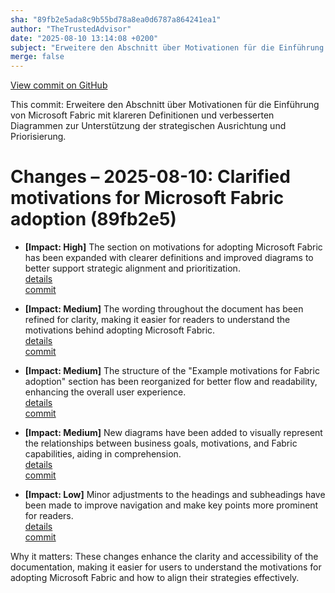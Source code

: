 ```yaml
---
sha: "89fb2e5ada8c9b55bd78a8ea0d6787a864241ea1"
author: "TheTrustedAdvisor"
date: "2025-08-10 13:14:08 +0200"
subject: "Erweitere den Abschnitt über Motivationen für die Einführung von Microsoft Fabric mit klareren Definitionen und verbesserten Diagrammen zur Unterstützung der strategischen Ausrichtung und Priorisierung."
merge: false
---
```


[View commit on GitHub](https://github.com/TheTrustedAdvisor/FabricAdoptionFramework/commit/89fb2e5ada8c9b55bd78a8ea0d6787a864241ea1)

This commit: Erweitere den Abschnitt über Motivationen für die Einführung von Microsoft Fabric mit klareren Definitionen und verbesserten Diagrammen zur Unterstützung der strategischen Ausrichtung und Priorisierung.

# Changes – 2025-08-10: Clarified motivations for Microsoft Fabric adoption (89fb2e5)

- **[Impact: High]** The section on motivations for adopting Microsoft Fabric has been expanded with clearer definitions and improved diagrams to better support strategic alignment and prioritization.  
   [details](/docs/about/changes/2025-08-10-define-your-motivations)  
   [commit](https://github.com/TheTrustedAdvisor/FabricAdoptionFramework/commit/89fb2e5ada8c9b55bd78a8ea0d6787a864241ea1)

- **[Impact: Medium]** The wording throughout the document has been refined for clarity, making it easier for readers to understand the motivations behind adopting Microsoft Fabric.  
   [details](/docs/about/changes/2025-08-10-define-your-motivations)  
   [commit](https://github.com/TheTrustedAdvisor/FabricAdoptionFramework/commit/89fb2e5ada8c9b55bd78a8ea0d6787a864241ea1)

- **[Impact: Medium]** The structure of the "Example motivations for Fabric adoption" section has been reorganized for better flow and readability, enhancing the overall user experience.  
   [details](/docs/about/changes/2025-08-10-define-your-motivations)  
   [commit](https://github.com/TheTrustedAdvisor/FabricAdoptionFramework/commit/89fb2e5ada8c9b55bd78a8ea0d6787a864241ea1)

- **[Impact: Medium]** New diagrams have been added to visually represent the relationships between business goals, motivations, and Fabric capabilities, aiding in comprehension.  
   [details](/docs/about/changes/2025-08-10-define-your-motivations)  
   [commit](https://github.com/TheTrustedAdvisor/FabricAdoptionFramework/commit/89fb2e5ada8c9b55bd78a8ea0d6787a864241ea1)

- **[Impact: Low]** Minor adjustments to the headings and subheadings have been made to improve navigation and make key points more prominent for readers.  
   [details](/docs/about/changes/2025-08-10-define-your-motivations)  
   [commit](https://github.com/TheTrustedAdvisor/FabricAdoptionFramework/commit/89fb2e5ada8c9b55bd78a8ea0d6787a864241ea1)

Why it matters: These changes enhance the clarity and accessibility of the documentation, making it easier for users to understand the motivations for adopting Microsoft Fabric and how to align their strategies effectively.

